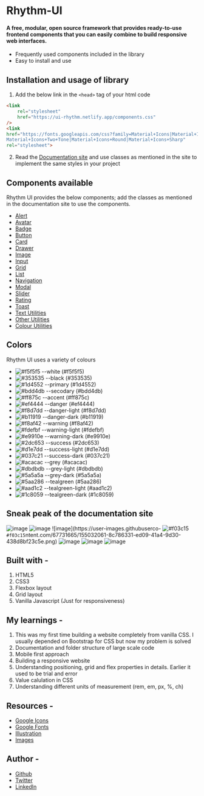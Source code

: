 # Rhythm-UI
#### A free, modular, open source framework that provides ready-to-use frontend components that you can easily combine to build responsive web interfaces.

- Frequently used components included in the library
- Easy to install and use

## Installation and usage of library 
1. Add the below link in the `<head>` tag of your html code
```html
<link
	rel="stylesheet"
	href="https://ui-rhythm.netlify.app/components.css"
/>
<link
href="https://fonts.googleapis.com/css?family=Material+Icons|Material+Icons+Outlined|
Material+Icons+Two+Tone|Material+Icons+Round|Material+Icons+Sharp"
rel="stylesheet">
```
2. Read the [Documentation site](https://ui-rhythm.netlify.app/index.html) and use classes as mentioned in the site to implement the same styles in your project

## Components available 
Rhythm UI provides the below components; add the classes as mentioned in the documentation site to use the components.
- [Alert](https://ui-rhythm.netlify.app/components/alert/alert.html)
- [Avatar](https://ui-rhythm.netlify.app/components/avatar/avatar.html)
- [Badge](https://ui-rhythm.netlify.app/components/badge/badge.html)
- [Button](https://ui-rhythm.netlify.app/components/button/button.html)
- [Card](https://ui-rhythm.netlify.app/components/card/cards.html)
- [Drawer](https://ui-rhythm.netlify.app/components/drawer/drawer.html)
- [Image](https://ui-rhythm.netlify.app/components/images/images.html)
- [Input](https://ui-rhythm.netlify.app/components/input/input.html)
- [Grid](https://uirhythmpart2.netlify.app/components/grid/grid.html)
- [List](https://ui-rhythm.netlify.app/components/list/lists.html)
- [Navigation](https://ui-rhythm.netlify.app/components/navigation/navigation.html)
- [Modal](https://ui-rhythm.netlify.app/components/modal/modal.html)
- [Slider](https://ui-rhythm.netlify.app/components/slider/slider.html)
- [Rating](https://ui-rhythm.netlify.app/components/rating/rating.html)
- [Toast](https://ui-rhythm.netlify.app/components/toast/toast.html)
- [Text Utilities](https://ui-rhythm.netlify.app/components/typography/typography.html)
- [Other Utilities](https://ui-rhythm.netlify.app/components/utilities/utilities.html)
- [Colour Utilities](https://ui-rhythm.netlify.app/components/colours/colors.html)

## Colors
Rhythm UI uses a variety of colours
- ![#f5f5f5](https://via.placeholder.com/15/f5f5f5/000000?text=+) --white (#f5f5f5)
- ![#353535](https://via.placeholder.com/15/353535/000000?text=+) --black (#353535)
- ![#1d4552](https://via.placeholder.com/15/1d4552/000000?text=+) --primary (#1d4552)
- ![#bdd4db](https://via.placeholder.com/15/bdd4db/000000?text=+) --secodary (#bdd4db)
- ![#ff875c](https://via.placeholder.com/15/ff875c/000000?text=+) --accent (#ff875c)
- ![#ef4444](https://via.placeholder.com/15/ef4444/000000?text=+) --danger (#ef4444)
- ![#f8d7dd](https://via.placeholder.com/15/f8d7dd/000000?text=+) --danger-light (#f8d7dd)
- ![#b11919](https://via.placeholder.com/15/b11919/000000?text=+) --danger-dark (#b11919)
- ![#f8af42](https://via.placeholder.com/15/f8af42/000000?text=+) --warning (#f8af42)
- ![#fdefbf](https://via.placeholder.com/15/fdefbf/000000?text=+) --warning-light (#fdefbf)
- ![#e9910e](https://via.placeholder.com/15/e9910e/000000?text=+) --warning-dark (#e9910e)
- ![#2dc653](https://via.placeholder.com/15/2dc653/000000?text=+) --success (#2dc653)
- ![#d1e7dd](https://via.placeholder.com/15/d1e7dd/000000?text=+) --success-light (#d1e7dd)
- ![#037c21](https://via.placeholder.com/15/037c21/000000?text=+) --success-dark (#037c21)
- ![#acacac](https://via.placeholder.com/15/acacac/000000?text=+) --grey (#acacac)
- ![#dbdbdb](https://via.placeholder.com/15/dbdbdb/000000?text=+) --grey-light (#dbdbdb)
- ![#5a5a5a](https://via.placeholder.com/15/5a5a5a/000000?text=+) --grey-dark (#5a5a5a)
- ![#5aa286](https://via.placeholder.com/15/5aa286/000000?text=+) --tealgreen (#5aa286)
- ![#aad1c2](https://via.placeholder.com/15/aad1c2/000000?text=+) --tealgreen-light (#aad1c2)
- ![#1c8059](https://via.placeholder.com/15/1c8059/000000?text=+) --tealgreen-dark (#1c8059)

## Sneak peak of the documentation site
![image](https://user-images.githubusercontent.com/67731665/155031858-183885ad-2220-4208-baae-3bd8642ed10d.png)
![image](https://user-images.githubusercontent.com/67731665/155031980-6a1e94fd-36e3-4f4b-b8ce-952c2fb1a5f1.png)
![image](https://user-images.githubuserco- ![#f03c15](https://via.placeholder.com/15/f03c15/000000?text=+) `#f03c15`ntent.com/67731665/155032061-8c786331-ed09-41a4-9d30-438d8bf23c5e.png)
![image](https://user-images.githubusercontent.com/67731665/155032171-be4802fb-0b11-41b4-ac05-42323d3428de.png)
![image](https://user-images.githubusercontent.com/67731665/155032148-3d2c2639-2d80-4e28-a8ce-33f6fba1ee78.png)
![image](https://user-images.githubusercontent.com/67731665/155032125-0a5f9dfd-126e-4663-a275-e51725792559.png)

## Built with -
1. HTML5
2. CSS3
3. Flexbox layout
4. Grid layout
5. Vanilla Javascript (Just for responsiveness)

## My learnings -
1. This was my first time building a website completely from vanilla CSS. I usually depended on Bootstrap for CSS but now my problem is solved
2. Documentation and folder structure of large scale code
3. Mobile first approach
4. Building a responsive website
5. Understanding positioning, grid and flex properties in details. Earlier it used to be trial and error
6. Value calulation in CSS
7. Understanding different units of measurement (rem, em, px, %, ch)

## Resources -
- [Google Icons](https://fonts.google.com/)
- [Google Fonts](https://fonts.google.com/)
- [Illustration](https://storyset.com/)
- [Images](https://picsum.photos/)

## Author -
- [Github](https://github.com/muskaanshah)
- [Twitter](https://twitter.com/Shahmuskaan19)
- [LinkedIn](https://www.linkedin.com/in/muskaan-shah-a92643198/)

